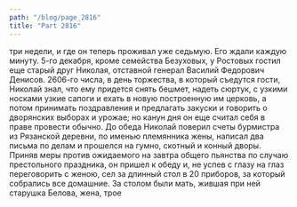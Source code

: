 ```yaml
---
path: "/blog/page_2816"
title: "Part 2816"
---
```


 три недели, и где он теперь проживал уже седьмую. Его ждали каждую минуту.
5-го декабря, кроме семейства Безуховых, у Ростовых гостил еще старый друг Николая, отставной генерал Василий Федорович Денисов.
2606-го числа, в день торжества, в который съедутся гости, Николай знал, что ему придется снять бешмет, надеть сюртук, с узкими носками узкие сапоги и ехать в новую построенную им церковь, а потом принимать поздравления и предлагать закуски и говорить о дворянских выборах и урожае; но канун дня он еще считал себя в праве провести обычно. До обеда Николай поверил счеты бурмистра из Рязанской деревни, по именью племянника жены, написал два письма по делам и прошелся на гумно, скотный и конный дворы. Приняв меры против ожидаемого на завтра общего пьянства по случаю престольного праздника, он пришел к обеду и, не успев с глазу на глаз переговорить с женою, сел за длинный стол в 20 приборов, за который собрались все домашние. За столом были мать, жившая при ней старушка Белова, жена, трое 
